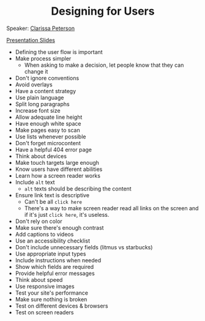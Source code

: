 <h1 align="center">Designing for Users</h1>

Speaker: [Clarissa Peterson](https://twitter.com/clarissa)

[Presentation Slides](https://www.slideshare.net/clarissapeterson/designing-for-users-how-to-create-a-better-user-experience)

* Defining the user flow is important
* Make process simpler
    * When asking to make a decision, let people know that they can change it
* Don't ignore conventions
* Avoid overlays
* Have a content strategy
* Use plain language
* Split long paragraphs
* Increase font size
* Allow adequate line height
* Have enough white space
* Make pages easy to scan
* Use lists whenever possible
* Don't forget microcontent
* Have a helpful 404 error page
* Think about devices
* Make touch targets large enough
* Know users have different abilities
* Learn how a screen reader works
* Include `alt` text 
    * `alt` texts should be describing the content
* Ensure link text is descriptive
    * Can't be all `click here` 
    * There's a way to make screen reader read all links on the screen and if it's just `click here`, it's useless.
* Don't rely on color
* Make sure there's enough contrast
* Add captions to videos
* Use an accessibility checklist
* Don't include unnecessary fields (litmus vs starbucks)
* Use appropriate input types
* Include instructions when needed
* Show which fields are required
* Provide helpful error messages
* Think about speed
* Use responsive images
* Test your site's performance
* Make sure nothing is broken
* Test on different devices & browsers
* Test on screen readers

